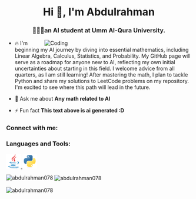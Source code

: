 <h1 align="center">Hi 👋, I'm Abdulrahman</h1>
<h3 align="center">👨🏻‍💻an AI student at Umm Al-Qura University.</h3>
<img align="right" alt="Coding" width="400" src="https://tenor.com/view/spike-monkey-typing-gif-10973398">


- 🔥 I'm beginning my AI journey by diving into essential mathematics, including Linear Algebra, Calculus, Statistics, and Probability. My GitHub page will serve as a roadmap for anyone new to AI, reflecting my own initial uncertainties about starting in this field. I welcome advice from all quarters, as I am still learning! After mastering the math, I plan to tackle Python and share my solutions to LeetCode problems on my repository. I'm excited to see where this path will lead in the future.

- 💬 Ask me about **Any math related to AI**

- ⚡ Fun fact **This text above is ai generated :D**

<h3 align="left">Connect with me:</h3>
<p align="left">
</p>

<h3 align="left">Languages and Tools:</h3>
<p align="left"> <a href="https://www.java.com" target="_blank" rel="noreferrer"> <img src="https://raw.githubusercontent.com/devicons/devicon/master/icons/java/java-original.svg" alt="java" width="40" height="40"/> </a> <a href="https://www.python.org" target="_blank" rel="noreferrer"> <img src="https://raw.githubusercontent.com/devicons/devicon/master/icons/python/python-original.svg" alt="python" width="40" height="40"/> </a> </p>

<p><img align="left" src="https://github-readme-stats.vercel.app/api/top-langs?username=abdulrahman078&show_icons=true&locale=en&layout=compact" alt="abdulrahman078" /></p>

<p>&nbsp;<img align="center" src="https://github-readme-stats.vercel.app/api?username=abdulrahman078&show_icons=true&locale=en" alt="abdulrahman078" /></p>

<p><img align="center" src="https://github-readme-streak-stats.herokuapp.com/?user=abdulrahman078&" alt="abdulrahman078" /></p>
